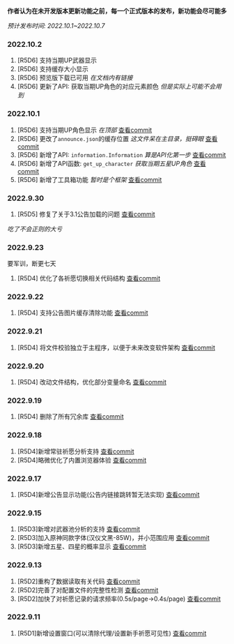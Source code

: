 **作者认为在未开发版本更新功能之前，每一个正式版本的发布，新功能会尽可能多**

*预计发布时间: 2022.10.1~2022.10.7*

### 2022.10.2

1. [R5D6] 支持当期UP武器显示
2. [R5D6] 支持缓存大小显示
3. [R5D6] 预览版下载已可用 *在文档内有链接*
4. [R5D6] 更新了API: 获取当期UP角色的对应元素颜色 *但是实际上可能不会用到*

### 2022.10.1

1. [R5D6] 支持当期UP角色显示 *在顶部* [查看commit](https://github.com/AuroraZiling/genshin-pray-export/commit/ce719e808eb19de5a8066c764ad89c19579c9479)
2. [R5D6] 更改了`announce.json`的缓存位置 *这文件呆在主目录，挺碍眼* [查看commit](https://github.com/AuroraZiling/genshin-pray-export/commit/ce719e808eb19de5a8066c764ad89c19579c9479)
3. [R5D6] 新增了API: `information.Information` *算是API化第一步* [查看commit](https://github.com/AuroraZiling/genshin-pray-export/commit/ce719e808eb19de5a8066c764ad89c19579c9479)
4. [R5D6] 新增了API函数: `get_up_character` *获取当期五星UP角色* [查看commit](https://github.com/AuroraZiling/genshin-pray-export/commit/ce719e808eb19de5a8066c764ad89c19579c9479)
5. [R5D6] 新增了工具箱功能 *暂时是个框架* [查看commit](https://github.com/AuroraZiling/genshin-pray-export/commit/ce719e808eb19de5a8066c764ad89c19579c9479)

### 2022.9.30

1. [R5D5] 修复了关于3.1公告加载的问题 [查看commit](https://github.com/AuroraZiling/genshin-pray-export/commit/bbb9e7dceffe17b99e3742cc31d7e0b8dfdee752)

*吃了不会正则的大亏*

### 2022.9.23

要军训，断更七天

1. [R5D4] 优化了各祈愿切换相关代码结构 [查看commit](https://github.com/AuroraZiling/genshin-pray-export/commit/5bf0b8f316ffd5ec56a3e1e93275b198a6c26aeb)

### 2022.9.22

1. [R5D4] 支持公告图片缓存清除功能 [查看commit](https://github.com/AuroraZiling/genshin-pray-export/commit/8c984b6540be601f1cb6f93839170ade0c80a680)

### 2022.9.21

1. [R5D4] 将文件校验独立于主程序，以便于未来改变软件架构 [查看commit](https://github.com/AuroraZiling/genshin-pray-export/commit/7086769970a2cd9b2f6065b2fcb43b6455a5bff9)

### 2022.9.20

1. [R5D4] 改动文件结构，优化部分变量命名 [查看commit](https://github.com/AuroraZiling/genshin-pray-export/commit/7b71ec6fed9607d89ab316f5f37a3896955ceee0)

### 2022.9.19

1. [R5D4] 删除了所有冗余库 [查看commit](https://github.com/AuroraZiling/genshin-pray-export/commit/5c03232faeac77a8eec443f6d1805d36fdd9d81f)

### 2022.9.18

1. [R5D4]新增常驻祈愿分析支持 [查看commit](https://github.com/AuroraZiling/genshin-pray-export/commit/73630094a7b4d9bf9f1a7791091c759293c57fea)
2. [R5D4]略微优化了内置浏览器体验 [查看commit](https://github.com/AuroraZiling/genshin-pray-export/commit/73630094a7b4d9bf9f1a7791091c759293c57fea)

### 2022.9.17

1. [R5D4]新增公告显示功能(公告内链接跳转暂无法实现) [查看commit](https://github.com/AuroraZiling/genshin-pray-export/commit/ad944126ea6bf24a4502b56c91197b3d3041cf8d)

### 2022.9.15

1. [R5D3]新增对武器池分析的支持 [查看commit](https://github.com/AuroraZiling/genshin-pray-export/commit/dd509f41b8f0d3ecda568c40e37f1a429c02401c)
2. [R5D3]加入原神同款字体(汉仪文黑-85W)，并小范围应用 [查看commit](https://github.com/AuroraZiling/genshin-pray-export/commit/dd509f41b8f0d3ecda568c40e37f1a429c02401c)
3. [R5D3]新增五星、四星的概率显示 [查看commit](https://github.com/AuroraZiling/genshin-pray-export/commit/dd509f41b8f0d3ecda568c40e37f1a429c02401c)

### 2022.9.13

1. [R5D2]重构了数据读取有关代码 [查看commit](https://github.com/AuroraZiling/genshin-pray-export/commit/6d73eaa4ba7a39e46ada1fd2275e9e4caa97d6bd)
2. [R5D2]完善了对配置文件的完整性检测 [查看commit](https://github.com/AuroraZiling/genshin-pray-export/commit/6d73eaa4ba7a39e46ada1fd2275e9e4caa97d6bd)
3. [R5D2]加快了对祈愿记录的请求频率(0.5s/page->0.4s/page) [查看commit](https://github.com/AuroraZiling/genshin-pray-export/commit/6d73eaa4ba7a39e46ada1fd2275e9e4caa97d6bd)

### 2022.9.11

1. [R5D1]新增设置窗口(可以清除代理/设置新手祈愿可见性) [查看commit](https://github.com/AuroraZiling/genshin-pray-export/commit/515530df00dd8a2fa2034f2a2fc811a21ad8f9b7)